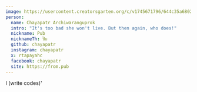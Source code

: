 ```yaml
---
image: https://usercontent.creatorsgarten.org/c/v1745671796/644c35a6802c02345887f156/DSC01692_-_Chayapatr_Archiwaranguprok_afkiim.webp # A smiling young person with short dark hair and glasses against a dark background.
person:
  name: Chayapatr Archiwaranguprok
  intro: "It's too bad she won't live. But then again, who does!"
  nickname: Pub
  nicknameTh: ปั๊บ
  github: chayapatr
  instagram: chayapatr
  x: rtapayahc
  facebook: chayapatr
  site: https://from.pub
---
```


I (write codes)'